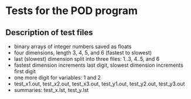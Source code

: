 Tests for the POD program
=========================

Description of test files
-------------------------

* binary arrays of integer numbers saved as floats
* four dimensions, length 3, 4, 5, and 6 (fastest to slowest)
* last (slowest) dimension split into three files: 1..3, 4..5, and 6
* fastest dimension increments last digit, slowest dimension increments first digit
* one more digit for variables: 1 and 2
* test_x1.out, test_x2.out, test_x3.out, test_y1.out, test_y2.out, test_y3.out
* summaries: test_x.lst, test_y.lst
